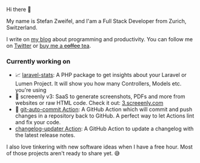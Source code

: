 Hi there 👋

My name is Stefan Zweifel, and I'am a Full Stack Developer from Zurich, Switzerland.

I write on [my blog](https://stefanzweifel.io/) about programming and productivity. You can follow me on [Twitter](https://twitter.com/_stefanzweifel) or [buy me a ~~coffee~~ tea](https://www.buymeacoffee.com/3oQ64YW).


### Currently working on

- 📈 [laravel-stats](https://github.com/stefanzweifel/laravel-stats): A PHP package to get insights about your Laravel or Lumen Project. It will show you how many Controllers, Models etc. you're using
- 📸 screeenly v3: SaaS to generate screenshots, PDFs and more from websites or raw HTML code. Check it out: [3.screeenly.com](https://3.screeenly.com)
- 🐙 [git-auto-commit Action](https://github.com/stefanzweifel/git-auto-commit-action): A GitHub Action which will commit and push changes in a repository back to GitHub. A perfect way to let Actions lint and fix your code.
- [changelog-updater Action](https://github.com/stefanzweifel/changelog-updater-action): A GitHub Action to update a changelog with the latest release notes. 

I also love tinkering with new software ideas when I have a free hour. Most of those projects aren't ready to share yet. 😅
